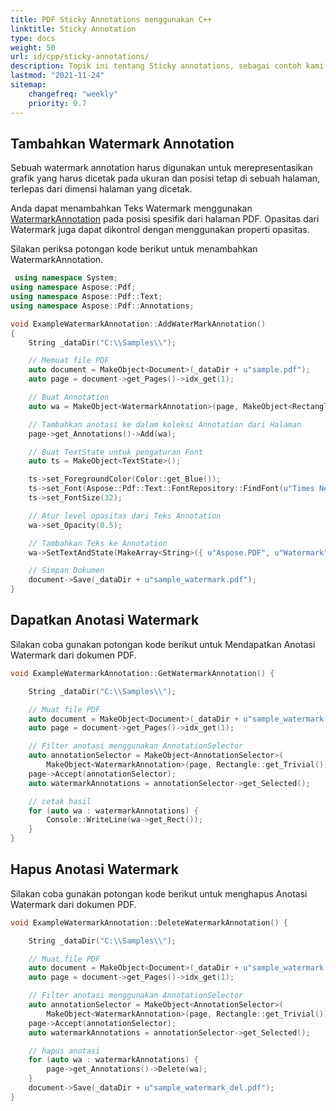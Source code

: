 ```yaml
---
title: PDF Sticky Annotations menggunakan C++
linktitle: Sticky Annotation
type: docs
weight: 50
url: id/cpp/sticky-annotations/
description: Topik ini tentang Sticky annotations, sebagai contoh kami menunjukkan Watermark Annotation dalam teks. Ini digunakan untuk merepresentasikan grafik pada halaman. Periksa potongan kode untuk menyelesaikan tugas ini.
lastmod: "2021-11-24"
sitemap:
    changefreq: "weekly"
    priority: 0.7
---
```


## Tambahkan Watermark Annotation

Sebuah watermark annotation harus digunakan untuk merepresentasikan grafik yang harus dicetak pada ukuran dan posisi tetap di sebuah halaman, terlepas dari dimensi halaman yang dicetak.

Anda dapat menambahkan Teks Watermark menggunakan [WatermarkAnnotation](https://reference.aspose.com/pdf/cpp/class/aspose.pdf.annotations.watermark_annotation/) pada posisi spesifik dari halaman PDF. Opasitas dari Watermark juga dapat dikontrol dengan menggunakan properti opasitas.

Silakan periksa potongan kode berikut untuk menambahkan WatermarkAnnotation.

```cpp
 using namespace System;
using namespace Aspose::Pdf;
using namespace Aspose::Pdf::Text;
using namespace Aspose::Pdf::Annotations;

void ExampleWatermarkAnnotation::AddWaterMarkAnnotation()
{
    String _dataDir("C:\\Samples\\");

    // Memuat file PDF
    auto document = MakeObject<Document>(_dataDir + u"sample.pdf");
    auto page = document->get_Pages()->idx_get(1);

    // Buat Annotation
    auto wa = MakeObject<WatermarkAnnotation>(page, MakeObject<Rectangle>(100, 500, 400, 600));

    // Tambahkan anotasi ke dalam koleksi Annotation dari Halaman
    page->get_Annotations()->Add(wa);

    // Buat TextState untuk pengaturan Font
    auto ts = MakeObject<TextState>();

    ts->set_ForegroundColor(Color::get_Blue());
    ts->set_Font(Aspose::Pdf::Text::FontRepository::FindFont(u"Times New Roman"));
    ts->set_FontSize(32);

    // Atur level opasitas dari Teks Annotation
    wa->set_Opacity(0.5);

    // Tambahkan Teks ke Annotation
    wa->SetTextAndState(MakeArray<String>({ u"Aspose.PDF", u"Watermark", u"Demo" }), ts);

    // Simpan Dokumen
    document->Save(_dataDir + u"sample_watermark.pdf");
}
```

## Dapatkan Anotasi Watermark

Silakan coba gunakan potongan kode berikut untuk Mendapatkan Anotasi Watermark dari dokumen PDF.

```cpp
void ExampleWatermarkAnnotation::GetWatermarkAnnotation() {

    String _dataDir("C:\\Samples\\");

    // Muat file PDF
    auto document = MakeObject<Document>(_dataDir + u"sample_watermark.pdf");
    auto page = document->get_Pages()->idx_get(1);

    // Filter anotasi menggunakan AnnotationSelector
    auto annotationSelector = MakeObject<AnnotationSelector>(
        MakeObject<WatermarkAnnotation>(page, Rectangle::get_Trivial()));
    page->Accept(annotationSelector);
    auto watermarkAnnotations = annotationSelector->get_Selected();

    // cetak hasil
    for (auto wa : watermarkAnnotations) {
        Console::WriteLine(wa->get_Rect());
    }
}
```

## Hapus Anotasi Watermark

Silakan coba gunakan potongan kode berikut untuk menghapus Anotasi Watermark dari dokumen PDF.

```cpp
void ExampleWatermarkAnnotation::DeleteWatermarkAnnotation() {

    String _dataDir("C:\\Samples\\");

    // Muat file PDF
    auto document = MakeObject<Document>(_dataDir + u"sample_watermark.pdf");
    auto page = document->get_Pages()->idx_get(1);

    // Filter anotasi menggunakan AnnotationSelector
    auto annotationSelector = MakeObject<AnnotationSelector>(
        MakeObject<WatermarkAnnotation>(page, Rectangle::get_Trivial()));
    page->Accept(annotationSelector);
    auto watermarkAnnotations = annotationSelector->get_Selected();

    // hapus anotasi
    for (auto wa : watermarkAnnotations) {
        page->get_Annotations()->Delete(wa);
    }
    document->Save(_dataDir + u"sample_watermark_del.pdf");
}
```
